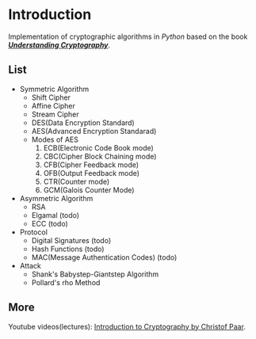 # Introduction
Implementation of cryptographic algorithms in *Python* based on the book [***Understanding Cryptography***](http://www.crypto-textbook.com/).

## List
- Symmetric Algorithm
  - Shift Cipher
  - Affine Cipher
  - Stream Cipher
  - DES(Data Encryption Standard)
  - AES(Advanced Encryption Standarad)
  - Modes of AES
      1. ECB(Electronic Code Book mode)
      2. CBC(Cipher Block Chaining mode)
      3. CFB(Cipher Feedback mode)
      4. OFB(Output Feedback mode)
      5. CTR(Counter mode)
      6. GCM(Galois Counter Mode)
- Asymmetric Algorithm
  - RSA
  - Elgamal (todo)
  - ECC (todo)
- Protocol
  - Digital Signatures (todo)
  - Hash Functions (todo)
  - MAC(Message Authentication Codes) (todo)
- Attack
  - Shank's Babystep-Giantstep Algorithm
  - Pollard's rho Method

## More
Youtube videos(lectures): [Introduction to Cryptography by Christof Paar](https://www.youtube.com/channel/UC1usFRN4LCMcfIV7UjHNuQg/videos).
